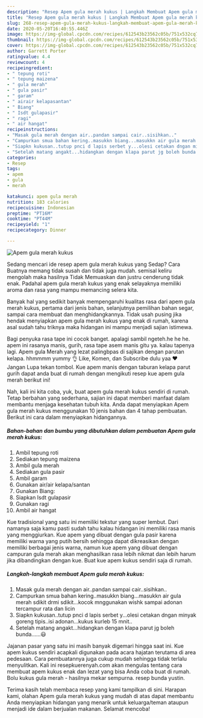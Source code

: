 ```yaml
---
description: "Resep Apem gula merah kukus | Langkah Membuat Apem gula merah kukus Yang Enak dan Simpel"
title: "Resep Apem gula merah kukus | Langkah Membuat Apem gula merah kukus Yang Enak dan Simpel"
slug: 268-resep-apem-gula-merah-kukus-langkah-membuat-apem-gula-merah-kukus-yang-enak-dan-simpel
date: 2020-05-20T16:40:55.446Z
image: https://img-global.cpcdn.com/recipes/612543b23562c05b/751x532cq70/apem-gula-merah-kukus-foto-resep-utama.jpg
thumbnail: https://img-global.cpcdn.com/recipes/612543b23562c05b/751x532cq70/apem-gula-merah-kukus-foto-resep-utama.jpg
cover: https://img-global.cpcdn.com/recipes/612543b23562c05b/751x532cq70/apem-gula-merah-kukus-foto-resep-utama.jpg
author: Garrett Porter
ratingvalue: 4.4
reviewcount: 4
recipeingredient:
- " tepung roti"
- " tepung maizena"
- " gula merah"
- " gula pasir"
- " garam"
- " airair kelapasantan"
- " Biang"
- " Isdt gulapasir"
- " ragi"
- " air hangat"
recipeinstructions:
- "Masak gula merah dengan air..pandan sampai cair..sisihkan.."
- "Campurkan smua bahan kering..masukkn biang...masukkn air gula merah sdikit drmi sdikit...kocok mnggunakan wishk sampai adonan tercampur rata dan licin"
- "Siapkn kukusan..tutup pnci d lapis serbet y...olesi cetakan dngan minyak goreng tipis..isi adonan...kukus kurleb 15 mnit.."
- "Setelah matang angakt...hidangkan dengan klapa parut jg boleh bunda......😃"
categories:
- Resep
tags:
- apem
- gula
- merah

katakunci: apem gula merah 
nutrition: 183 calories
recipecuisine: Indonesian
preptime: "PT16M"
cooktime: "PT44M"
recipeyield: "1"
recipecategory: Dinner

---
```



![Apem gula merah kukus](https://img-global.cpcdn.com/recipes/612543b23562c05b/751x532cq70/apem-gula-merah-kukus-foto-resep-utama.jpg)

Sedang mencari ide resep apem gula merah kukus yang Sedap? Cara Buatnya memang tidak susah dan tidak juga mudah. semisal keliru mengolah maka hasilnya Tidak Memuaskan dan justru cenderung tidak enak. Padahal apem gula merah kukus yang enak selayaknya memiliki aroma dan rasa yang mampu memancing selera kita.

Banyak hal yang sedikit banyak mempengaruhi kualitas rasa dari apem gula merah kukus, pertama dari jenis bahan, selanjutnya pemilihan bahan segar, sampai cara membuat dan menghidangkannya. Tidak usah pusing jika hendak menyiapkan apem gula merah kukus yang enak di rumah, karena asal sudah tahu triknya maka hidangan ini mampu menjadi sajian istimewa.

Bagi penyuka rasa tape ini cocok banget. apalagi sambil ngeteh.he he he. apem ini rasanya manis, gurih, rasa tape asem manis gitu ya. kalau tapenya lagi. Apem gula Merah yang lezat palingbpas di sajikan dengan parutan kelapa. hhmmmm yummy 👌 Like, Komen, dan Subscribe dulu yaa ♥ Jangan Lupa tekan tombol. Kue apem manis dengan taburan kelapa parut gurih dapat anda buat di rumah dengan mengikuti resep kue apem gula merah berikut ini!


Nah, kali ini kita coba, yuk, buat apem gula merah kukus sendiri di rumah. Tetap berbahan yang sederhana, sajian ini dapat memberi manfaat dalam membantu menjaga kesehatan tubuh kita. Anda dapat menyiapkan Apem gula merah kukus menggunakan 10 jenis bahan dan 4 tahap pembuatan. Berikut ini cara dalam menyiapkan hidangannya.

<!--inarticleads1-->

##### Bahan-bahan dan bumbu yang dibutuhkan dalam pembuatan Apem gula merah kukus:

1. Ambil  tepung roti
1. Sediakan  tepung maizena
1. Ambil  gula merah
1. Sediakan  gula pasir
1. Ambil  garam
1. Gunakan  air/air kelapa/santan
1. Gunakan  Biang:
1. Siapkan  Isdt gulapasir
1. Gunakan  ragi
1. Ambil  air hangat


Kue tradisional yang satu ini memiliki tekstur yang super lembut. Dari namanya saja kamu pasti sudah tahu kalau hidangan ini memiliki rasa manis yang menggiurkan. Kue apem yang dibuat dengan gula pasir karena memiliki warna yang putih bersih sehingga dapat dikreasikan dengan memiliki berbagai jenis warna, namun kue apem yang dibuat dengan campuran gula merah akan menghasilkan rasa lebih nikmat dan lebih harum jika dibandingkan dengan kue. Buat kue apem kukus sendiri saja di rumah. 

<!--inarticleads2-->

##### Langkah-langkah membuat Apem gula merah kukus:

1. Masak gula merah dengan air..pandan sampai cair..sisihkan..
1. Campurkan smua bahan kering..masukkn biang...masukkn air gula merah sdikit drmi sdikit...kocok mnggunakan wishk sampai adonan tercampur rata dan licin
1. Siapkn kukusan..tutup pnci d lapis serbet y...olesi cetakan dngan minyak goreng tipis..isi adonan...kukus kurleb 15 mnit..
1. Setelah matang angakt...hidangkan dengan klapa parut jg boleh bunda......😃


Jajanan pasar yang satu ini masih banyak digemari hingga saat ini. Kue apem kukus sendiri acapkali digunakan pada acara hajatan terutama di area pedesaan. Cara pembuatannya juga cukup mudah sehingga tidak terlalu menyulitkan. Kali ini resepkuerenyah.com akan mengulas tentang cara membuat apem kukus enak dan lezat yang bisa Anda coba buat di rumah. Bolu kukus gula merah - hasilnya mekar sempurna. resep bunda yustin. 

Terima kasih telah membaca resep yang kami tampilkan di sini. Harapan kami, olahan Apem gula merah kukus yang mudah di atas dapat membantu Anda menyiapkan hidangan yang menarik untuk keluarga/teman ataupun menjadi ide dalam berjualan makanan. Selamat mencoba!
